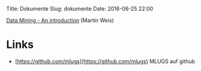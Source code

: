 Title: Dokumente
Slug: dokumente
Date: 2016-06-25 22:00

[Data Mining - An introduction]({filename}/files/datamining.pdf) (Martin Weis)

# Links

- [https://github.com/mlugs](https://github.com/mlugs) MLUGS auf github

